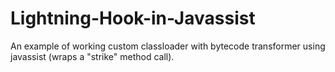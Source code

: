 Lightning-Hook-in-Javassist
===========================

An example of working custom classloader with bytecode transformer using javassist (wraps a "strike" method call).

